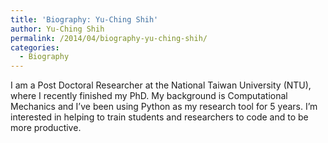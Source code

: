 ```yaml
---
title: 'Biography: Yu-Ching Shih'
author: Yu-Ching Shih
permalink: /2014/04/biography-yu-ching-shih/
categories:
  - Biography
---
```

I am a Post Doctoral Researcher at the National Taiwan University (NTU), where I recently finished my PhD. My background is Computational Mechanics and I&#8217;ve been using Python as my research tool for 5 years. I&#8217;m interested in helping to train students and researchers to code and to be more productive.
